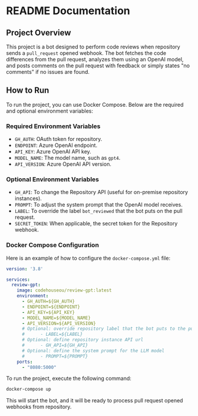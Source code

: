 # README Documentation

## Project Overview

This project is a bot designed to perform code reviews when repository sends a `pull_request` opened webhook. The bot fetches the code differences from the pull request, analyzes them using an OpenAI model, and posts comments on the pull request with feedback or simply states "no comments" if no issues are found.

## How to Run

To run the project, you can use Docker Compose. Below are the required and optional environment variables:

### Required Environment Variables

- `GH_AUTH`: OAuth token for repository.
- `ENDPOINT`: Azure OpenAI endpoint.
- `API_KEY`: Azure OpenAI API key.
- `MODEL_NAME`: The model name, such as `gpt4`.
- `API_VERSION`: Azure OpenAI API version.

### Optional Environment Variables

- `GH_API`: To change the Repository API (useful for on-premise repository instances).
- `PROMPT`: To adjust the system prompt that the OpenAI model receives.
- `LABEL`: To override the label `bot_reviewed` that the bot puts on the pull request.
- `SECRET_TOKEN`: When applicable, the secret token for the Repository webhook.

### Docker Compose Configuration

Here is an example of how to configure the `docker-compose.yml` file:

```yaml
version: '3.8'

services:
  review-gpt:
    image: codehouseou/review-gpt:latest
    environment:
      - GH_AUTH=${GH_AUTH}
      - ENDPOINT=${ENDPOINT}
      - API_KEY=${API_KEY}
      - MODEL_NAME=${MODEL_NAME}
      - API_VERSION=${API_VERSION}
      # Optional: override repository label that the bot puts to the pull request
      #      - LABEL=${LABEL}
      # Optional: define repository instance API url
      #      - GH_API=${GH_API}
      # Optional: define the system prompt for the LLM model
      #      - PROMPT=${PROMPT}
    ports:
      - "8080:5000"
```

To run the project, execute the following command:

```sh
docker-compose up
```

This will start the bot, and it will be ready to process pull request opened webhooks from repository.
